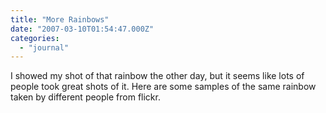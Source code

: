 ```yaml
---
title: "More Rainbows"
date: "2007-03-10T01:54:47.000Z"
categories: 
  - "journal"
---
```


I showed my shot of that rainbow the other day, but it seems like lots of people took great shots of it. Here are some samples of the same rainbow taken by different people from flickr.
